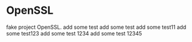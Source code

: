 # OpenSSL
fake project OpenSSL.
add some test
add some test
add some test11
add some test123
add some test 1234
add some test 12345
